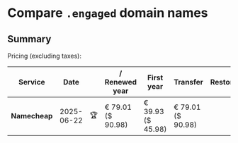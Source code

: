# Compare `.engaged` domain names

## Summary

Pricing (excluding taxes):

| Service | Date |  | / Renewed year | First year | Transfer | Restoration |
|--|--|--|--|--|--|--|
| **Namecheap** | 2025-06-22 | 🏆 | € 79.01<br>($ 90.98) | € 39.93<br>($ 45.98) | € 79.01<br>($ 90.98) |  |
